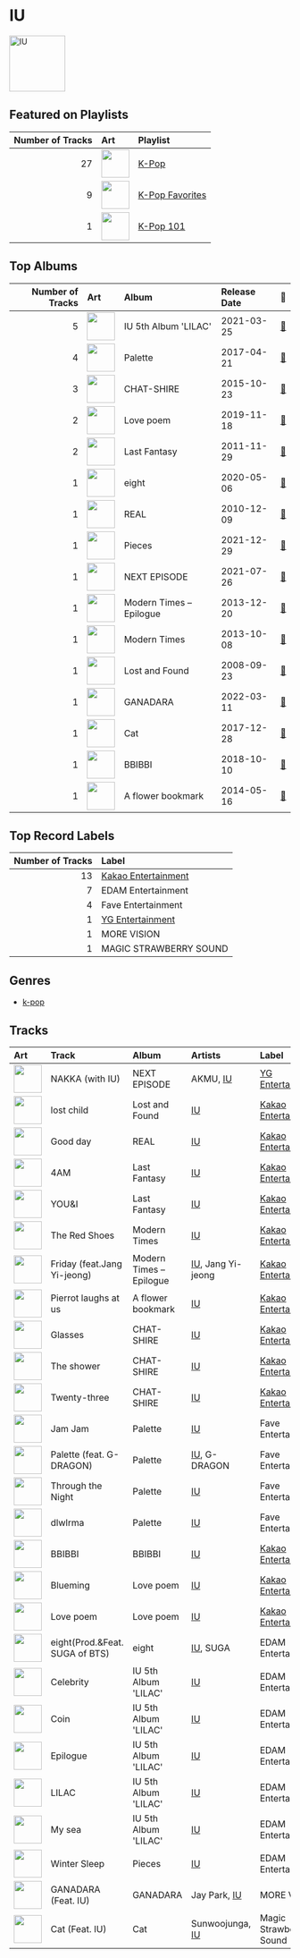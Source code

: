
# IU


<img src="https://i.scdn.co/image/ab6761610000e5eb006ff3c0136a71bfb9928d34" alt="IU" width="100" />

## Featured on Playlists
|   Number of Tracks | Art                                                                                                                                                                                                                         | Playlist                                                    |
|-------------------:|:----------------------------------------------------------------------------------------------------------------------------------------------------------------------------------------------------------------------------|:------------------------------------------------------------|
|                 27 | <img src="https://mosaic.scdn.co/640/ab67616d0000b273505190077497c230422f2934ab67616d0000b2737dd8f95320e8ef08aa121dfeab67616d0000b2738164cd1a2e03b7ca2db9ff5eab67616d0000b273f7da7c0f322b7a1c95190d92" alt="" width="50" /> | [K-Pop](../playlists/k_pop/overview.md)                     |
|                  9 | <img src="https://mosaic.scdn.co/640/ab67616d0000b2734ed058b71650a6ca2c04adffab67616d0000b273714e56679ab196354e2e443eab67616d0000b2737dd8f95320e8ef08aa121dfeab67616d0000b2738c4a282e84a53c1c8acf129a" alt="" width="50" /> | [K-Pop Favorites](../playlists/k_pop_favorites/overview.md) |
|                  1 | <img src="https://mosaic.scdn.co/640/ab67616d0000b2735c041fe9e3c9de436047d86bab67616d0000b2737a393b04e8ced571618223e8ab67616d0000b2737dd8f95320e8ef08aa121dfeab67616d0000b273829305487c8f3b96a1d955b3" alt="" width="50" /> | [K-Pop 101](../playlists/k_pop_101/overview.md)             |
## Top Albums

|   Number of Tracks | Art                                                                                              | Album                   | Release Date   | 🔗                                                          |
|-------------------:|:-------------------------------------------------------------------------------------------------|:------------------------|:---------------|:-----------------------------------------------------------|
|                  5 | <img src="https://i.scdn.co/image/ab67616d0000b2734ed058b71650a6ca2c04adff" alt="" width="50" /> | IU 5th Album 'LILAC'    | 2021-03-25     | [🔗](https://open.spotify.com/album/01dPJcwyht77brL4JQiR8R) |
|                  4 | <img src="https://i.scdn.co/image/ab67616d0000b273c06f0e8b33ac2d246158253e" alt="" width="50" /> | Palette                 | 2017-04-21     | [🔗](https://open.spotify.com/album/5V8n6fqyAPxvFTibPhQVcp) |
|                  3 | <img src="https://i.scdn.co/image/ab67616d0000b2736a0cfc4171d2a0cb9dc7c9ab" alt="" width="50" /> | CHAT-SHIRE              | 2015-10-23     | [🔗](https://open.spotify.com/album/3rMvAe0zU0pJRnRa7Rfc1U) |
|                  2 | <img src="https://i.scdn.co/image/ab67616d0000b273b658276cd9884ef6fae69033" alt="" width="50" /> | Love poem               | 2019-11-18     | [🔗](https://open.spotify.com/album/2xEH7SRzJq7LgA0fCtTlxH) |
|                  2 | <img src="https://i.scdn.co/image/ab67616d0000b273bf5f4138ebc9ba3fd6f0cde9" alt="" width="50" /> | Last Fantasy            | 2011-11-29     | [🔗](https://open.spotify.com/album/149BHv6qAyMgJ483vPi77C) |
|                  1 | <img src="https://i.scdn.co/image/ab67616d0000b273c63be04ae902b1da7a54d247" alt="" width="50" /> | eight                   | 2020-05-06     | [🔗](https://open.spotify.com/album/5vJNAlQeTf9lsulO1YlmSt) |
|                  1 | <img src="https://i.scdn.co/image/ab67616d0000b27315cf3110f19687b1a24943d1" alt="" width="50" /> | REAL                    | 2010-12-09     | [🔗](https://open.spotify.com/album/4WY1pPvmP9sBlVICuPxBQh) |
|                  1 | <img src="https://i.scdn.co/image/ab67616d0000b2730d378c4756c4fc34b7d3eeaf" alt="" width="50" /> | Pieces                  | 2021-12-29     | [🔗](https://open.spotify.com/album/3ivhPVStd9RrtczBFwjkMQ) |
|                  1 | <img src="https://i.scdn.co/image/ab67616d0000b27355d0265cc488deebe40d79a6" alt="" width="50" /> | NEXT EPISODE            | 2021-07-26     | [🔗](https://open.spotify.com/album/0Pt0eGpyNO5dDN8PORypSy) |
|                  1 | <img src="https://i.scdn.co/image/ab67616d0000b27315b8cef21bf4482d56c15614" alt="" width="50" /> | Modern Times – Epilogue | 2013-12-20     | [🔗](https://open.spotify.com/album/56MqewtCUq5bplrqEYTVL0) |
|                  1 | <img src="https://i.scdn.co/image/ab67616d0000b2734897a7925914a3a10ce68c31" alt="" width="50" /> | Modern Times            | 2013-10-08     | [🔗](https://open.spotify.com/album/2QcuXvQBWv1ZKyQtEhLbFe) |
|                  1 | <img src="https://i.scdn.co/image/ab67616d0000b273a1bb22f3ae0fe8b97bda6931" alt="" width="50" /> | Lost and Found          | 2008-09-23     | [🔗](https://open.spotify.com/album/5CqhdN6fFBPN5JcNiU1uyF) |
|                  1 | <img src="https://i.scdn.co/image/ab67616d0000b2738c0defcb336a0296eb7d704a" alt="" width="50" /> | GANADARA                | 2022-03-11     | [🔗](https://open.spotify.com/album/4cwyl5ynvYVojZRbZ3dSFH) |
|                  1 | <img src="https://i.scdn.co/image/ab67616d0000b273d8c952b4b7e3d72267edc537" alt="" width="50" /> | Cat                     | 2017-12-28     | [🔗](https://open.spotify.com/album/3b8iQhtbLD0Vn4EqQzMC3N) |
|                  1 | <img src="https://i.scdn.co/image/ab67616d0000b273a1d785640d9421ec17ea8fe6" alt="" width="50" /> | BBIBBI                  | 2018-10-10     | [🔗](https://open.spotify.com/album/4ghBzVOTFoeKPPmyNKjVtI) |
|                  1 | <img src="https://i.scdn.co/image/ab67616d0000b273f8ac90d6852487a82df1b443" alt="" width="50" /> | A flower bookmark       | 2014-05-16     | [🔗](https://open.spotify.com/album/460uGpon2JwPfRgDohV2bP) |

## Top Record Labels

|   Number of Tracks | Label                                                   |
|-------------------:|:--------------------------------------------------------|
|                 13 | [Kakao Entertainment](../labels/kakao_entertainment.md) |
|                  7 | EDAM Entertainment                                      |
|                  4 | Fave Entertainment                                      |
|                  1 | [YG Entertainment](../labels/yg_entertainment.md)       |
|                  1 | MORE VISION                                             |
|                  1 | MAGIC STRAWBERRY SOUND                                  |

## Genres

- [k-pop](../genres/k_pop.md)

## Tracks

| Art                                                                                              | Track                          | Album                   | Artists                    | Label                                                   | 💚   | 🔗                                                          |
|:-------------------------------------------------------------------------------------------------|:-------------------------------|:------------------------|:---------------------------|:--------------------------------------------------------|:----|:-----------------------------------------------------------|
| <img src="https://i.scdn.co/image/ab67616d0000b27355d0265cc488deebe40d79a6" alt="" width="50" /> | NAKKA (with IU)                | NEXT EPISODE            | AKMU, [IU](iu.md)          | [YG Entertainment](../labels/yg_entertainment.md)       | 💚   | [🔗](https://open.spotify.com/track/4t2FIqZJORKZGSKg30SShr) |
| <img src="https://i.scdn.co/image/ab67616d0000b273a1bb22f3ae0fe8b97bda6931" alt="" width="50" /> | lost child                     | Lost and Found          | [IU](iu.md)                | [Kakao Entertainment](../labels/kakao_entertainment.md) | 💚   | [🔗](https://open.spotify.com/track/1EzYoGGkr0azLsiq8svGSl) |
| <img src="https://i.scdn.co/image/ab67616d0000b27315cf3110f19687b1a24943d1" alt="" width="50" /> | Good day                       | REAL                    | [IU](iu.md)                | [Kakao Entertainment](../labels/kakao_entertainment.md) |     | [🔗](https://open.spotify.com/track/1SwZVVH9BnXtLRLi2cbFhw) |
| <img src="https://i.scdn.co/image/ab67616d0000b273bf5f4138ebc9ba3fd6f0cde9" alt="" width="50" /> | 4AM                            | Last Fantasy            | [IU](iu.md)                | [Kakao Entertainment](../labels/kakao_entertainment.md) |     | [🔗](https://open.spotify.com/track/3K2qsjNSynFOx2XHTHGXT2) |
| <img src="https://i.scdn.co/image/ab67616d0000b273bf5f4138ebc9ba3fd6f0cde9" alt="" width="50" /> | YOU&I                          | Last Fantasy            | [IU](iu.md)                | [Kakao Entertainment](../labels/kakao_entertainment.md) | 💚   | [🔗](https://open.spotify.com/track/37S86pw74OH8j96ZmMnrpR) |
| <img src="https://i.scdn.co/image/ab67616d0000b2734897a7925914a3a10ce68c31" alt="" width="50" /> | The Red Shoes                  | Modern Times            | [IU](iu.md)                | [Kakao Entertainment](../labels/kakao_entertainment.md) | 💚   | [🔗](https://open.spotify.com/track/3atsk5EWI5fNxLMIJnfYfJ) |
| <img src="https://i.scdn.co/image/ab67616d0000b27315b8cef21bf4482d56c15614" alt="" width="50" /> | Friday (feat.Jang Yi-jeong)    | Modern Times – Epilogue | [IU](iu.md), Jang Yi-jeong | [Kakao Entertainment](../labels/kakao_entertainment.md) | 💚   | [🔗](https://open.spotify.com/track/0GsRx0gPft6RmijIwMsKmG) |
| <img src="https://i.scdn.co/image/ab67616d0000b273f8ac90d6852487a82df1b443" alt="" width="50" /> | Pierrot laughs at us           | A flower bookmark       | [IU](iu.md)                | [Kakao Entertainment](../labels/kakao_entertainment.md) | 💚   | [🔗](https://open.spotify.com/track/7rx1DA57CL4nGS3AnFGjgJ) |
| <img src="https://i.scdn.co/image/ab67616d0000b2736a0cfc4171d2a0cb9dc7c9ab" alt="" width="50" /> | Glasses                        | CHAT-SHIRE              | [IU](iu.md)                | [Kakao Entertainment](../labels/kakao_entertainment.md) | 💚   | [🔗](https://open.spotify.com/track/4ogMtogPGtC1VwKRNiHymx) |
| <img src="https://i.scdn.co/image/ab67616d0000b2736a0cfc4171d2a0cb9dc7c9ab" alt="" width="50" /> | The shower                     | CHAT-SHIRE              | [IU](iu.md)                | [Kakao Entertainment](../labels/kakao_entertainment.md) |     | [🔗](https://open.spotify.com/track/6Ig42GJlpNtP77kGIXYZc4) |
| <img src="https://i.scdn.co/image/ab67616d0000b2736a0cfc4171d2a0cb9dc7c9ab" alt="" width="50" /> | Twenty-three                   | CHAT-SHIRE              | [IU](iu.md)                | [Kakao Entertainment](../labels/kakao_entertainment.md) | 💚   | [🔗](https://open.spotify.com/track/3YkDslZvvMixTwgDId0aYB) |
| <img src="https://i.scdn.co/image/ab67616d0000b273c06f0e8b33ac2d246158253e" alt="" width="50" /> | Jam Jam                        | Palette                 | [IU](iu.md)                | Fave Entertainment                                      | 💚   | [🔗](https://open.spotify.com/track/3h7WIL3B6nP3171zl6HWj8) |
| <img src="https://i.scdn.co/image/ab67616d0000b273c06f0e8b33ac2d246158253e" alt="" width="50" /> | Palette (feat. G-DRAGON)       | Palette                 | [IU](iu.md), G-DRAGON      | Fave Entertainment                                      |     | [🔗](https://open.spotify.com/track/3y7ByLZ05tluscOTRgEJ9Y) |
| <img src="https://i.scdn.co/image/ab67616d0000b273c06f0e8b33ac2d246158253e" alt="" width="50" /> | Through the Night              | Palette                 | [IU](iu.md)                | Fave Entertainment                                      | 💚   | [🔗](https://open.spotify.com/track/3P3UA61WRQqwCXaoFOTENd) |
| <img src="https://i.scdn.co/image/ab67616d0000b273c06f0e8b33ac2d246158253e" alt="" width="50" /> | dlwlrma                        | Palette                 | [IU](iu.md)                | Fave Entertainment                                      | 💚   | [🔗](https://open.spotify.com/track/4NPARrLIbtMl29ZJv8ESr2) |
| <img src="https://i.scdn.co/image/ab67616d0000b273a1d785640d9421ec17ea8fe6" alt="" width="50" /> | BBIBBI                         | BBIBBI                  | [IU](iu.md)                | [Kakao Entertainment](../labels/kakao_entertainment.md) | 💚   | [🔗](https://open.spotify.com/track/4as4XEOR03oGm1STUKl6pa) |
| <img src="https://i.scdn.co/image/ab67616d0000b273b658276cd9884ef6fae69033" alt="" width="50" /> | Blueming                       | Love poem               | [IU](iu.md)                | [Kakao Entertainment](../labels/kakao_entertainment.md) | 💚   | [🔗](https://open.spotify.com/track/4Dr2hJ3EnVh2Aaot6fRwDO) |
| <img src="https://i.scdn.co/image/ab67616d0000b273b658276cd9884ef6fae69033" alt="" width="50" /> | Love poem                      | Love poem               | [IU](iu.md)                | [Kakao Entertainment](../labels/kakao_entertainment.md) | 💚   | [🔗](https://open.spotify.com/track/7HrE6HtYNBbGqp5GmHbFV0) |
| <img src="https://i.scdn.co/image/ab67616d0000b273c63be04ae902b1da7a54d247" alt="" width="50" /> | eight(Prod.&Feat. SUGA of BTS) | eight                   | [IU](iu.md), SUGA          | EDAM Entertainment                                      | 💚   | [🔗](https://open.spotify.com/track/0pYacDCZuRhcrwGUA5nTBe) |
| <img src="https://i.scdn.co/image/ab67616d0000b2734ed058b71650a6ca2c04adff" alt="" width="50" /> | Celebrity                      | IU 5th Album 'LILAC'    | [IU](iu.md)                | EDAM Entertainment                                      | 💚   | [🔗](https://open.spotify.com/track/5nCwjUUsmBuNZKn9Xu10Os) |
| <img src="https://i.scdn.co/image/ab67616d0000b2734ed058b71650a6ca2c04adff" alt="" width="50" /> | Coin                           | IU 5th Album 'LILAC'    | [IU](iu.md)                | EDAM Entertainment                                      | 💚   | [🔗](https://open.spotify.com/track/7CZRguMolNqIobnXxpV735) |
| <img src="https://i.scdn.co/image/ab67616d0000b2734ed058b71650a6ca2c04adff" alt="" width="50" /> | Epilogue                       | IU 5th Album 'LILAC'    | [IU](iu.md)                | EDAM Entertainment                                      |     | [🔗](https://open.spotify.com/track/6rcwrRWKyjaFyUL8b8GlIJ) |
| <img src="https://i.scdn.co/image/ab67616d0000b2734ed058b71650a6ca2c04adff" alt="" width="50" /> | LILAC                          | IU 5th Album 'LILAC'    | [IU](iu.md)                | EDAM Entertainment                                      | 💚   | [🔗](https://open.spotify.com/track/5xrtzzzikpG3BLbo4q1Yul) |
| <img src="https://i.scdn.co/image/ab67616d0000b2734ed058b71650a6ca2c04adff" alt="" width="50" /> | My sea                         | IU 5th Album 'LILAC'    | [IU](iu.md)                | EDAM Entertainment                                      | 💚   | [🔗](https://open.spotify.com/track/46wDG6evLn2iPoQ0F8CUWk) |
| <img src="https://i.scdn.co/image/ab67616d0000b2730d378c4756c4fc34b7d3eeaf" alt="" width="50" /> | Winter Sleep                   | Pieces                  | [IU](iu.md)                | EDAM Entertainment                                      | 💚   | [🔗](https://open.spotify.com/track/2y4hHM6c48Qzk0bqh33XfB) |
| <img src="https://i.scdn.co/image/ab67616d0000b2738c0defcb336a0296eb7d704a" alt="" width="50" /> | GANADARA (Feat. IU)            | GANADARA                | Jay Park, [IU](iu.md)      | MORE VISION                                             | 💚   | [🔗](https://open.spotify.com/track/5quFr5s5PXYfUX5jV2EBZ1) |
| <img src="https://i.scdn.co/image/ab67616d0000b273d8c952b4b7e3d72267edc537" alt="" width="50" /> | Cat (Feat. IU)                 | Cat                     | Sunwoojunga, [IU](iu.md)   | Magic Strawberry Sound                                  | 💚   | [🔗](https://open.spotify.com/track/3LAnd3nxfVjYsNG14xuM7x) |